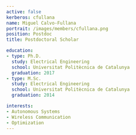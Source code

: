 ```yaml
---
active: false
kerberos: cfullana
name: Miguel Calvo-Fullana
portrait: /images/members/cfullana.png
position: Postdoc
title: Postdoctoral Scholar

education:
- type: Ph.D.
  study: Electrical Engineering
  school: Universitat Politècnica de Catalunya
  graduation: 2017
- type: M.Sc.
  study: Electrical Engineering
  school: Universitat Politècnica de Catalunya
  graduation: 2014

interests:
- Autonomous Systems
- Wireless Communication
- Optimization
---
```

